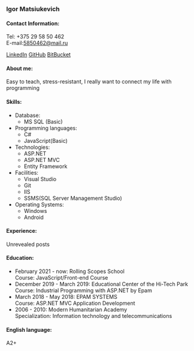 ### Igor Matsiukevich
#### Contact Information:
Tel: +375 29 58 50 462  
E-mail:5850462@mail.ru    

[LinkedIn](https://www.linkedin.com/in/igor-matsiukevich-87978b184/)
[GitHub](https://github.com/IgorGrodno)
[BitBucket](https://bitbucket.org/IgorGrodno)
#### About me:
Easy to teach, stress-resistant, I really want to connect my life with programming
#### Skills:
* Database:
  * MS SQL (Basic)
* Programming languages:
  * C#
  * JavaScript(Basic)
* Technologies: 
  * ASP.NET
  * ASP.NET MVC
  * Entity Framework
* Facilities: 
  * Visual Studio
  * Git
  * IIS
  * SSMS(SQL Server Management Studio)
* Operating Systems:
  * Windows
  * Android

#### Experience:
Unrevealed posts
#### Education:
* February 2021 - now: Rolling Scopes School  
Course: JavaScript/Front-end Course
* December 2019 - March 2019: Educational Center of the Hi-Tech Park   
Course: Industrial Programming with ASP.NET by Epam
* March 2018 - May 2018: EPAM SYSTEMS  
Course: ASP.NET MVC Application Development
* 2006 - 2010: Modern Humanitarian Academy  
Specialization: Information technology and telecommunications
#### English language:
A2+ 

